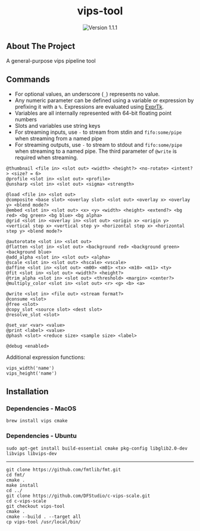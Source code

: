 <div style="text-align: center;">

# vips-tool

<img src="https://img.shields.io/badge/Version-1.1.1-blue" alt="Version 1.1.1"/>
</div>

## About The Project

A general-purpose vips pipeline tool

## Commands

- For optional values, an underscore (`_`) represents no value.
- Any numeric parameter can be defined using a variable or expression by prefixing it with a `%`. Expressions are evaluated using [ExprTk](https://github.com/ArashPartow/exprtk).
- Variables are all internally represented with 64-bit floating point numbers
- Slots and variables use string keys
- For streaming inputs, use `-` to stream from stdin and `fifo:some/pipe` when streaming from a named pipe
- For streaming outputs, use `-` to stream to stdout and `fifo:some/pipe` when streaming to a named pipe. The third parameter of `@write` is required when streaming.

```
@thumbnail <file in> <slot out> <width> <height?> <no-rotate> <intent?> <size? = 6>
@profile <slot in> <slot out> <profile>
@unsharp <slot in> <slot out> <sigma> <strength>

@load <file in> <slot out>
@composite <base slot> <overlay slot> <slot out> <overlay x> <overlay y> <blend mode?>
@embed <slot in> <slot out> <x> <y> <width> <height> <extend?> <bg red> <bg green> <bg blue> <bg alpha>
@grid <slot in> <overlay in> <slot out> <origin x> <origin y> <vertical step x> <vertical step y> <horizontal step x> <horizontal step y> <blend mode?>
 
@autorotate <slot in> <slot out>
@flatten <slot in> <slot out> <background red> <background green> <background blue>
@add_alpha <slot in> <slot out> <alpha>
@scale <slot in> <slot out> <hscale> <vscale>
@affine <slot in> <slot out> <m00> <m01> <tx> <m10> <m11> <ty>
@fit <slot in> <slot out> <width?> <height?>
@trim_alpha <slot in> <slot out> <threshold> <margin> <center?>
@multiply_color <slot in> <slot out> <r> <g> <b> <a>

@write <slot in> <file out> <stream format?>
@consume <slot>
@free <slot>
@copy_slot <source slot> <dest slot>
@resolve_slot <slot>

@set_var <var> <value>
@print <label> <value>
@phash <slot> <reduce size> <sample size> <label>

@debug <enabled>
```

Additional expression functions:
```
vips_width('name')
vips_height('name')
```

## Installation

### Dependencies - MacOS
```
brew install vips cmake
```

### Dependencies - Ubuntu
```
sudo apt-get install build-essential cmake pkg-config libglib2.0-dev libvips libvips-dev
```

----

```
git clone https://github.com/fmtlib/fmt.git
cd fmt/
cmake .
make install
cd ../
git clone https://github.com/DFStudio/c-vips-scale.git
cd c-vips-scale
git checkout vips-tool
cmake .
cmake --build . --target all
cp vips-tool /usr/local/bin/
```
